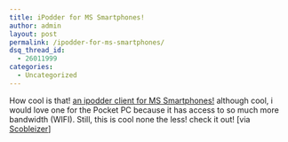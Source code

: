 ```yaml
---
title: iPodder for MS Smartphones!
author: admin
layout: post
permalink: /ipodder-for-ms-smartphones/
dsq_thread_id:
  - 26011999
categories:
  - Uncategorized
---
```

How cool is that! [an ipodder client for MS Smartphones!][1] although cool, i would love one for the Pocket PC because it has access to so much more bandwidth (WIFI). Still, this is cool none the less! check it out! [via [Scobleizer][2]]

 [1]: http://www.equin.co.uk/ipoddersp/
 [2]: http://radio.weblogs.com/0001011/2005/01/09.html#a9158